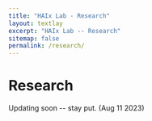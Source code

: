 ```yaml
---
title: "HAIx Lab - Research"
layout: textlay
excerpt: "HAIx Lab -- Research"
sitemap: false
permalink: /research/
---
```


# Research

Updating soon -- stay put. (Aug 11 2023)




